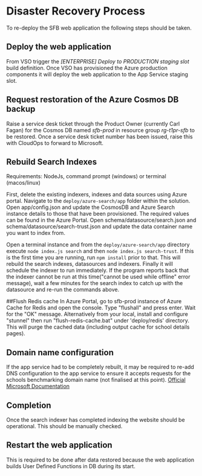 # Disaster Recovery Process

To re-deploy the SFB web application the following steps should be taken.

## Deploy the web application

From VSO trigger the *[ENTERPRISE] Deploy to PRODUCTION staging slot* build definition.
Once VSO has provisioned the Azure production components it will deploy the web application to the App Service staging slot.

## Request restoration of the Azure Cosmos DB backup

Raise a service desk ticket through the Product Owner (currently Carl Fagan) for the Cosmos DB named *sfb-prod* in resource group *rg-t1pr-sfb* to be restored.  Once a service desk ticket number has been issued, raise this with CloudOps to forward to Microsoft.

## Rebuild Search Indexes

Requirements: NodeJs, command prompt (windows) or terminal (macos/linux)

First, delete the existing indexers, indexes and data sources using Azure portal.
Navigate to the `deploy/azure-search/app` folder within the solution.  
Open app/config.json and update the CosmosDB and Azure Search instance details to those that have been provisioned.  The required values can be found in the Azure Portal.
Open schema/datasource/search.json and schema/datasource/search-trust.json and update the data container name you want to index from.

Open a terminal instance and from the `deploy/azure-search/app` directory execute `node index.js search` and then `node index.js search-trust`. If this is the first time you are running, run `npm install` prior to that.  This will rebuild the search indexes, datasources and indexers.  Finally it will schedule the indexer to run immediately.  If the program reports back that the indexer cannot be run at this time("cannot be used while offline" error message), wait a few minutes for the search index to catch up with the datasource and re-run the commands above.

##Flush Redis cache
In Azure Portal, go to sfb-prod instance of Azure Cache for Redis and open the console. Type "flushall" and press enter. Wait for the "OK" message. Alternatively from your local, install and configure "stunnel" then run "flush-redis-cache.bat" under 'deploy/redis' directory. This will purge the cached data (including output cache for school details pages).

## Domain name configuration

If the app service had to be completely rebuilt, it may be required to re-add DNS configuration to the app service to ensure it accepts requests for the schools benchmarking domain name (not finalised at this point).  [Official Microsoft Documentation](https://docs.microsoft.com/en-us/azure/app-service-web/app-service-web-tutorial-custom-domain)

## Completion

Once the search indexer has completed indexing the website should be operational.  This should be manually checked.

## Restart the web application

This is required to be done after data restored because the web application builds User Defined Functions in DB during its start.

